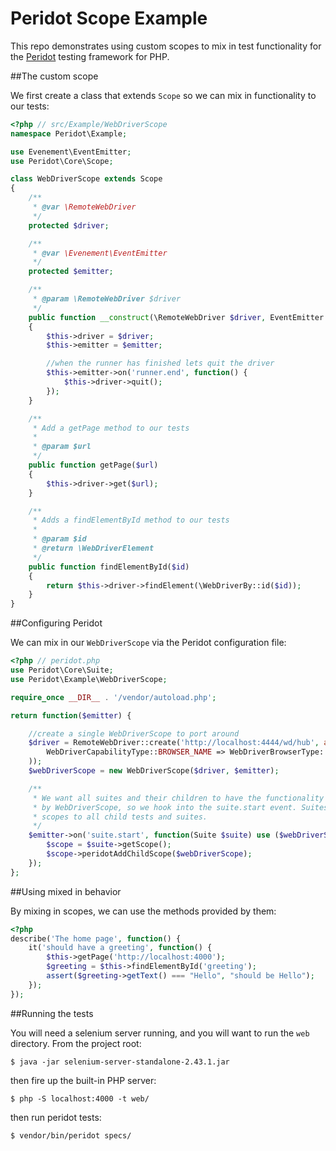 Peridot Scope Example
=====================

This repo demonstrates using custom scopes to mix in test functionality for the [Peridot](https://github.com/peridot-php/peridot) testing framework for PHP.

##The custom scope

We first create a class that extends `Scope` so we can mix in functionality to our tests:

```php
<?php // src/Example/WebDriverScope
namespace Peridot\Example;

use Evenement\EventEmitter;
use Peridot\Core\Scope;

class WebDriverScope extends Scope
{
    /**
     * @var \RemoteWebDriver
     */
    protected $driver;

    /**
     * @var \Evenement\EventEmitter
     */
    protected $emitter;

    /**
     * @param \RemoteWebDriver $driver
     */
    public function __construct(\RemoteWebDriver $driver, EventEmitter $emitter)
    {
        $this->driver = $driver;
        $this->emitter = $emitter;

        //when the runner has finished lets quit the driver
        $this->emitter->on('runner.end', function() {
            $this->driver->quit();
        });
    }

    /**
     * Add a getPage method to our tests
     *
     * @param $url
     */
    public function getPage($url)
    {
        $this->driver->get($url);
    }

    /**
     * Adds a findElementById method to our tests
     *
     * @param $id
     * @return \WebDriverElement
     */
    public function findElementById($id)
    {
        return $this->driver->findElement(\WebDriverBy::id($id));
    }
}
```

##Configuring Peridot

We can mix in our `WebDriverScope` via the Peridot configuration file:

```php
<?php // peridot.php
use Peridot\Core\Suite;
use Peridot\Example\WebDriverScope;

require_once __DIR__ . '/vendor/autoload.php';

return function($emitter) {

    //create a single WebDriverScope to port around
    $driver = RemoteWebDriver::create('http://localhost:4444/wd/hub', array(
        WebDriverCapabilityType::BROWSER_NAME => WebDriverBrowserType::FIREFOX
    ));
    $webDriverScope = new WebDriverScope($driver, $emitter);

    /**
     * We want all suites and their children to have the functionality provided
     * by WebDriverScope, so we hook into the suite.start event. Suites will pass their child
     * scopes to all child tests and suites.
     */
    $emitter->on('suite.start', function(Suite $suite) use ($webDriverScope) {
        $scope = $suite->getScope();
        $scope->peridotAddChildScope($webDriverScope);
    });
};
```

##Using mixed in behavior

By mixing in scopes, we can use the methods provided by them:

```php
<?php
describe('The home page', function() {
    it('should have a greeting', function() {
        $this->getPage('http://localhost:4000');
        $greeting = $this->findElementById('greeting');
        assert($greeting->getText() === "Hello", "should be Hello");
    });
});
```

##Running the tests

You will need a selenium server running, and you will want to run the `web` directory. From the project root:

```
$ java -jar selenium-server-standalone-2.43.1.jar
```

then fire up the built-in PHP server:

```
$ php -S localhost:4000 -t web/
```

then run peridot tests:

```
$ vendor/bin/peridot specs/
```

